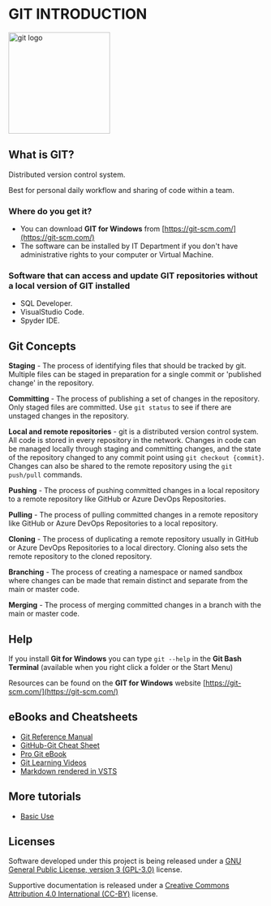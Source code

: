 # GIT INTRODUCTION

<img src="https://git-scm.com/images/logos/downloads/Git-Logo-2Color.png" alt="git logo" width=200>

## What is GIT?

Distributed version control system. 

Best for personal daily workflow and sharing of code within a team.

### Where do you get it?

- You can download **GIT for Windows** from [https://git-scm.com/](https://git-scm.com/)
- The software can be installed by IT Department if you don't have administrative rights to your computer or Virtual Machine.

### Software that can access and update GIT repositories without a local version of GIT installed

- SQL Developer.
- VisualStudio Code.
- Spyder IDE.

## Git Concepts

**Staging** - The process of identifying files that should be tracked by git. Multiple files can be staged in preparation for a single commit or 'published change' in the repository.

**Committing** - The process of publishing a set of changes in the repository. Only staged files are committed. Use `git status` to see if there are unstaged changes in the repository.

**Local and remote repositories** - git is a distributed version control system. All code is stored in every repository in the network. Changes in code can be managed locally through staging and committing changes, and the state of the repository changed to any commit point using `git checkout {commit}`. Changes can also be shared to the remote repository using the `git push/pull` commands.

**Pushing** - The process of pushing committed changes in a local repository to a remote repository like GitHub or Azure DevOps Repositories.

**Pulling** - The process of pulling committed changes in a remote repository like GitHub or Azure DevOps Repositories to a local repository.

**Cloning** - The process of duplicating a remote repository usually in GitHub or Azure DevOps Repositories to a local directory. Cloning also sets the remote repository to the cloned repository.

**Branching** - The process of creating a namespace or named sandbox where changes can be made that remain distinct and separate from the main or master code.

**Merging** - The process of merging committed changes in a branch with the main or master code.

## Help

If you install **Git for Windows** you can type `git --help` in the **Git Bash Terminal** (available when you right click a folder or the Start Menu)

Resources can be found on the **GIT for Windows** website [https://git-scm.com/](https://git-scm.com/)

## eBooks and Cheatsheets

- <a href="https://git-scm.com/docs">Git Reference Manual</a>
- <a href="https://github.github.com/training-kit/downloads/github-git-cheat-sheet.pdf">GitHub-Git Cheat Sheet</a>
- <a href="https://git-scm.com/book/en/v2">Pro Git eBook</a>
- <a href="https://git-scm.com/videos">Git Learning Videos</a>
- <a href="https://docs.microsoft.com/en-us/azure/devops/project/wiki/markdown-guidance?view=azure-devops">Markdown rendered in VSTS</a>

## More tutorials

- [Basic Use](basic_use\GIT_Basic_Cheatsheet.md)

## Licenses

Software developed under this project is being released under a [GNU General Public License, version 3 (GPL-3.0)][1] license.

Supportive documentation is released under a [Creative Commons Attribution 4.0 International (CC-BY)][2] license.


[1]: https://opensource.org/licenses/GPL-3.0
[2]: https://creativecommons.org/licenses/by/4.0/legalcode
